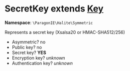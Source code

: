 # SecretKey extends [Key](../Key.md)

**Namespace**: `\ParagonIE\Halite\Symmetric`

Represents a secret key (Xsalsa20 or HMAC-SHA512/256)

* Asymmetric? no
* Public key? no
* Secret key? **YES**
* Encryption key? *unknown*
* Authentication key? *unknown*
